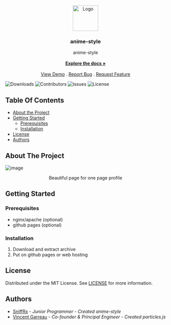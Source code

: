 <br/>
<p align="center">
  <a href="https://github.com/SniffRx/anime-style">
    <img src="images/logo.png" alt="Logo" width="80" height="80">
  </a>

  <h3 align="center">anime-style</h3>

  <p align="center">
    anime-style
    <br/>
    <br/>
    <a href="https://github.com/SniffRx/anime-style"><strong>Explore the docs »</strong></a>
    <br/>
    <br/>
    <a href="https://github.com/SniffRx/anime-style">View Demo</a>
    .
    <a href="https://github.com/SniffRx/anime-style/issues">Report Bug</a>
    .
    <a href="https://github.com/SniffRx/anime-style/issues">Request Feature</a>
  </p>
</p>

![Downloads](https://img.shields.io/github/downloads/SniffRx/anime-style/total) ![Contributors](https://img.shields.io/github/contributors/SniffRx/anime-style?color=dark-green) ![Issues](https://img.shields.io/github/issues/SniffRx/anime-style) ![License](https://img.shields.io/github/license/SniffRx/anime-style) 

## Table Of Contents

* [About the Project](#about-the-project)
* [Getting Started](#getting-started)
  * [Prerequisites](#prerequisites)
  * [Installation](#installation)
* [License](#license)
* [Authors](#authors)

## About The Project

![image](https://user-images.githubusercontent.com/37187657/178916936-a590fe84-71ae-428c-a1e4-793587543bfd.png)


  <p align="center">Beautiful page for one page profile</p>

## Getting Started

### Prerequisites

* nginx/apache (optional)
* github pages (optional)

### Installation

1. Download and extract archive
2. Put on github pages or web hosting

## License

Distributed under the MIT License. See [LICENSE](https://github.com/SniffRx/anime-style/blob/main/LICENSE.md) for more information.

## Authors

* [SniffRx](https://github.com/SniffRx) - *Junior Programmer* - *Created anime-style*
* [Vincent Garreau](https://github.com/VincentGarreau/particles.js) - *Co-founder & Principal Engineer* - *Created particles.js*
